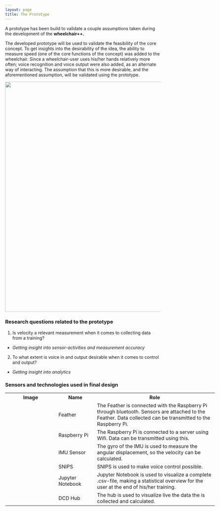 ```yaml
---
layout: page
title: The Prototype
---
```


A prototype has been build to validate a couple assumptions taken during the development of the <b>wheelchair++. </b>

The developed prototype will be used to validate the feasibility of the core concept.
To get insights into the desirability of the idea, the ability to measure speed (one of the core functions of the concept) was added to the wheelchair.
Since a wheelchair-user uses his/her hands relatively more often; voice recognition and voice output were also added, as an alternate way of interacting. The assumption that this is more desirable, and the aforementioned assumption, will be validated using the prototype.

<img src="\Fitnesswheelchair\img\rolstoel.jpg" width="745">


### Research questions related to the prototype
1. Is velocity a relevant measurement when it comes to collecting data from a training?  
  - <i>Getting insight into sensor-activities and measurement accuracy</i>
2. To what extent is voice in and output desirable when it comes to control and output?  
  - <i>Getting insight into analytics</i>


### Sensors and technologies used in final design
<table class="" style="undefined;table-layout: fixed; width: 799px">
<colgroup>
<col style="width: 165px">
<col style="width: 125px">
<col style="width: 390px">
</colgroup>
  <tr>
    <th>Image</th>
    <th>Name</th>
    <th>Role</th>
  </tr>
  <tr>
    <td><img src="\Fitnesswheelchair\img\feather.png" alt=""></td>
    <td>Feather</td>
    <td>The Feather is connected with the Raspberry Pi through bluetooth. Sensors are attached to the Feather. Data collected can be transmitted to the Raspberry Pi. </td>
  </tr>
  <tr>
    <td><img src="\Fitnesswheelchair\img\raspi.png" alt=""></td>
    <td>Raspberry Pi</td>
    <td>The Raspberry Pi is connected to a server using Wifi. Data can be transmitted using this.</td>
  </tr>
  <tr>
    <td><img src="\Fitnesswheelchair\img\imu.png" alt=""></td>
    <td>IMU Sensor</td>
    <td>The gyro of the IMU is used to measure the angular displacement, so the velocity can be calculated.</td>
  </tr>
  <tr>
    <td><img src="\Fitnesswheelchair\img\snips.png" alt=""></td>
    <td>SNIPS</td>
    <td>SNIPS is used to make voice control possible.</td>
  </tr>
  <tr>
    <td><img src="\Fitnesswheelchair\img\jupy.png" alt=""></td>
    <td>Jupyter Notebook</td>
    <td>Jupyter Notebook is used to visualize a complete .csv-file, making a statistical overview for the user at the end of his/her training.</td>
  </tr>
  <tr>
    <td><img src="\Fitnesswheelchair\img\dcd.png" alt=""></td>
    <td>DCD Hub</td>
    <td>The hub is used to visualize live the data the is collected and calculated.</td>
  </tr>
</table>
